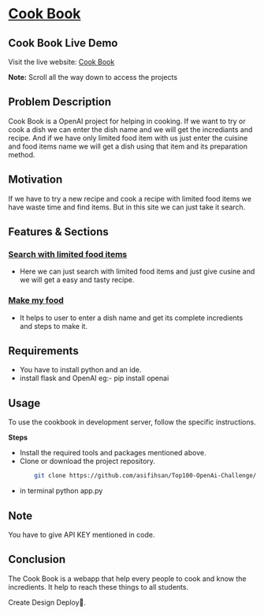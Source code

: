 ﻿# [Cook Book](https://qatwagen.pythonanywhere.com/)

## Cook Book Live Demo

Visit the live website: [Cook Book](https://qatwagen.pythonanywhere.com/)


**Note:** Scroll all the way down to access the projects

## Problem Description
Cook Book is a OpenAI project for helping in cooking. If we want to try or cook a dish we can enter the dish name and we will get the incrediants and recipe. And if we have only limited food item with us just enter the cuisine and food items name we will get a dish using that item and its preparation method.
## Motivation
If we have to try a new recipe and cook a recipe with limited food items we have waste time and find items. But in this site we can just take it search.
## Features & Sections
### [Search with limited food items](https://qatwagen.pythonanywhere.com/)
- Here we can just search with limited food items and just give cusine and we will get a easy and tasty recipe.

### [Make my food](https://qatwagen.pythonanywhere.com/)
- It helps to user to enter a dish name and get its complete incredients and steps to make it.

## Requirements
- You have to install python and an ide.
- install flask and OpenAI eg:- pip install openai

## Usage
To use the cookbook in development server, follow the specific instructions.

**Steps**
- Install the required tools and packages mentioned above.
- Clone or download the project repository.
     ```bash
         git clone https://github.com/asifihsan/Top100-OpenAi-Challenge/tree/main/Cook%20Book
- in terminal python app.py

## Note
You have to give API KEY mentioned in code.

## Conclusion
The Cook Book is a webapp that help every people to cook and know the incredients. It help to reach these things to all students.

Create Design Deploy🚀.
